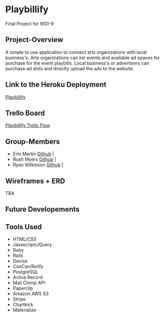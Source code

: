 # Playbillify
Final Project for WDI-9

## Project-Overview

A simple to use application to connect arts organizations with local business's. Arts organizations can list events and available ad spaces for purchase for the event playbills. Local business's or advertisers can purchase ad slots and direclty upload the ads to the website.

## Link to the Heroku Deployment
[Playbillify](https://playbillify.herokuapp.com/)

## Trello Board
[Playbillify Trello Flow](https://trello.com/b/CDDxIfj6/ad-app)

## Group-Members
- Erin Martin
	[Github](https://github.com/RushMyers) |
- Rush Myers
	[Github](https://github.com/deviea8) |
- Ryan Wilkinson
	[Github](https://github.com/Ryan-Wilkinson) |

## Wireframes + ERD
TBA

## Future Developements


## Tools Used
- HTML/CSS
- Javascript/JQuery
- Ruby
- Rails
- Devise
- CanCan/Rolify
- PostgreSQL
- Active Record
- Mail Chimp API
- Paperclip
- Amazon AWS S3
- Stripe
- Chartkick
- Materialize
